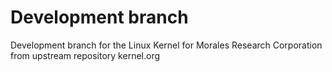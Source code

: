 # Development branch
Development branch for the Linux Kernel for Morales Research Corporation from upstream repository kernel.org
